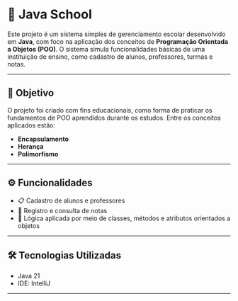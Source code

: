 # 🏫 Java School
Este projeto é um sistema simples de gerenciamento escolar desenvolvido em **Java**, com foco na aplicação dos conceitos de **Programação Orientada a Objetos (POO)**. O sistema simula funcionalidades básicas de uma instituição de ensino, como cadastro de alunos, professores, turmas e notas.

---

## 🎯 Objetivo

O projeto foi criado com fins educacionais, como forma de praticar os fundamentos de POO aprendidos durante os estudos. Entre os conceitos aplicados estão:

- **Encapsulamento**
- **Herança**
- **Polimorfismo**
---

## ⚙️ Funcionalidades

- 📋 Cadastro de alunos e professores  
- 📝 Registro e consulta de notas  
- 🧠 Lógica aplicada por meio de classes, métodos e atributos orientados a objetos

---

## 🛠️ Tecnologias Utilizadas

- Java 21
- IDE: IntelliJ 

---

